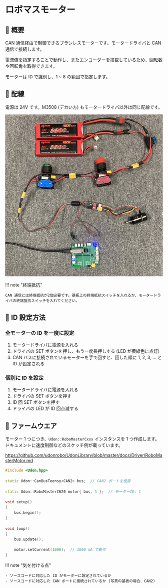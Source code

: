 # ロボマスモーター

## 🌟 概要

CAN 通信経由で制御できるブラシレスモーターです。モータードライバと CAN 通信で接続します。

電流値を指定することで動作し、またエンコーダーを搭載しているため、回転数や回転角を取得できます。

モーターは ID で識別し、1 ~ 8 の範囲で指定します。

## 🌟 配線

電源は 24V です。M3508 (デカい方) もモータードライバ以外は同じ配線です。

![alt text](wire.jpg)

!!! note "終端抵抗"

    CAN 通信には終端抵抗が2個必要です。基板上の終端抵抗スイッチを入れるか、モータードライバの終端抵抗スイッチを入れてください。

## 🌟 ID 設定方法

### 全モーターの ID を一度に設定

1. モータードライバに電源を入れる
2. ドライバの SET ボタンを押し、もう一度長押しする (LED が黄緑色に点灯)
3. CAN バスに接続されているモーターを手で回すと、回した順に 1, 2, 3, ... と ID が設定される

### 個別に ID を設定

1. モータードライバに電源を入れる
2. ドライバの SET ボタンを押す
3. ID 回 SET ボタンを押す
4. ドライバの LED が ID 回点滅する

## 🌟 ファームウエア

モーター 1 つにつき、`Udon::RoboMasterCxxx` インスタンスを 1 つ作成します。ドキュメントに速度制御などのスケッチ例が載っています。

<https://github.com/udonrobo/UdonLibrary/blob/master/docs/Driver/RoboMasterMotor.md>

```cpp title="C620 ドライバ & Teensy4.0 で電流制御する例"
#include <Udon.hpp>

static Udon::CanBusTeensy<CAN2> bus;  // CAN2 ポートを使用

static Udon::RoboMasterC620 motor{ bus, 1 };  // モーターID: 1

void setup()
{
    bus.begin();
}

void loop()
{
    bus.update();

    motor.setCurrent(1000);  // 1000 mA で動作
}
```

!!! note "気を付ける点"

    - ソースコードに対応した ID がモーターに設定されているか
    - ソースコードに対応した CAN ポートに接続されているか (写真の基板の場合、CAN2)
